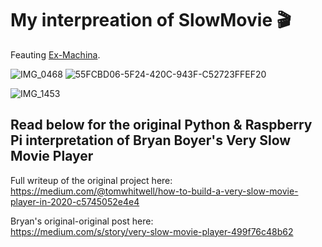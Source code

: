 # My interpreation of SlowMovie 🎬

Feauting [Ex-Machina](https://a24films.com/films/ex-machina).

![IMG_0468](https://user-images.githubusercontent.com/47917431/146089304-56418bc8-2360-4f46-bb32-6cc914dcde33.jpg)
![55FCBD06-5F24-420C-943F-C52723FFEF20](https://user-images.githubusercontent.com/47917431/146090464-d5f2effc-0ee8-46a3-a469-37d7ca558965.JPG)

![IMG_1453](https://user-images.githubusercontent.com/47917431/146090381-798f54c1-7561-4441-8e79-d3c8bf060cf2.jpg)

## Read below for the original Python & Raspberry Pi interpretation of Bryan Boyer's Very Slow Movie Player  


Full writeup of the original project here:   
https://medium.com/@tomwhitwell/how-to-build-a-very-slow-movie-player-in-2020-c5745052e4e4

Bryan's original-original post here:  
https://medium.com/s/story/very-slow-movie-player-499f76c48b62  


